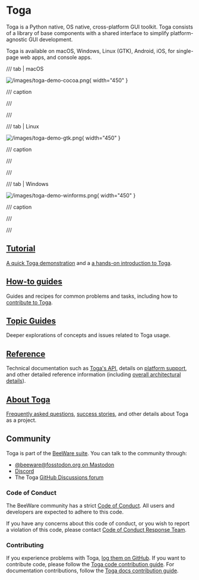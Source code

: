 # Toga

Toga is a Python native, OS native, cross-platform GUI toolkit. Toga consists of a library of base components with a shared interface to simplify platform-agnostic GUI development.

Toga is available on macOS, Windows, Linux (GTK), Android, iOS, for single-page web apps, and console apps.

/// tab | macOS

![/images/toga-demo-cocoa.png](/images/toga-demo-cocoa.png){ width="450" }

/// caption

///

<!-- TODO: Update alt text -->

///

/// tab | Linux

![/images/toga-demo-gtk.png](/images/toga-demo-gtk.png){ width="450" }

/// caption

///

<!-- TODO: Update alt text -->

///

/// tab | Windows

![/images/toga-demo-winforms.png](/images/toga-demo-winforms.png){ width="450" }

/// caption

///

<!-- TODO: Update alt text -->

///

## [Tutorial](tutorial/index.md)

[A quick Toga demonstration](tutorial/get-started.md) and a [a hands-on introduction to Toga](tutorial/index.md).

## [How-to guides](how-to/index.md)

Guides and recipes for common problems and tasks, including how to [contribute to Toga](how-to/contribute/index.md).

## [Topic Guides](topics/index.md)

Deeper explorations of concepts and issues related to Toga usage.

## [Reference](reference/index.md)

Technical documentation such as [Toga's API](reference/api/index.md), details on [platform support](reference/platforms/index.md), and other detailed reference information (including [overall architectural details](reference/internals/architecture.md)).

## [About Toga](about/index.md)

[Frequently asked questions](about/faq.md), [success stories](about/success.md), and other details about Toga as a project.

## Community

Toga is part of the [BeeWare suite](https://beeware.org). You can talk to the community through:

- [@beeware@fosstodon.org on Mastodon](https://fosstodon.org/@beeware)
- [Discord](https://beeware.org/bee/chat/)
- The Toga [GitHub Discussions forum](https://github.com/beeware/Toga/discussions)

### Code of Conduct

The BeeWare community has a strict [Code of Conduct](https://beeware.org/community/behavior/code-of-conduct/). All users and developers are expected to adhere to this code.

If you have any concerns about this code of conduct, or you wish to report a violation of this code, please contact [Code of Conduct Response Team](mailto:conduct@beeware.org).

### Contributing

If you experience problems with Toga, [log them on GitHub](https://github.com/beeware/toga/issues). If you want to contribute code, please follow the [Toga code contribution guide](how-to/contribute/code.md). For documentation contributions, follow the [Toga docs contribution guide](how-to/contribute/docs.md).
